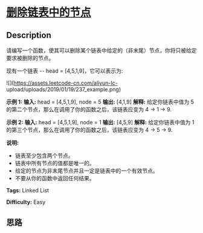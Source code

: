 # [删除链表中的节点][title]

## Description

请编写一个函数，使其可以删除某个链表中给定的（非末尾）节点，你将只被给定要求被删除的节点。

现有一个链表 -- head = [4,5,1,9]，它可以表示为:

![](https://assets.leetcode-cn.com/aliyun-lc-
upload/uploads/2019/01/19/237_example.png)



**示例 1:**
            **输入:** head = [4,5,1,9], node = 5    **输出:** [4,1,9]    **解释:** 给定你链表中值为 5 的第二个节点，那么在调用了你的函数之后，该链表应变为 4 -> 1 -> 9.    

**示例 2:**
            **输入:** head = [4,5,1,9], node = 1    **输出:** [4,5,9]    **解释:** 给定你链表中值为 1 的第三个节点，那么在调用了你的函数之后，该链表应变为 4 -> 5 -> 9.    



**说明:**

  * 链表至少包含两个节点。
  * 链表中所有节点的值都是唯一的。
  * 给定的节点为非末尾节点并且一定是链表中的一个有效节点。
  * 不要从你的函数中返回任何结果。


**Tags:** Linked List

**Difficulty:** Easy

## 思路

[title]: https://leetcode-cn.com/problems/delete-node-in-a-linked-list
